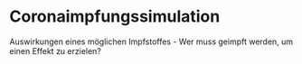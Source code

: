 # Coronaimpfungssimulation
Auswirkungen eines möglichen Impfstoffes - Wer muss geimpft werden, um einen Effekt zu erzielen? 
